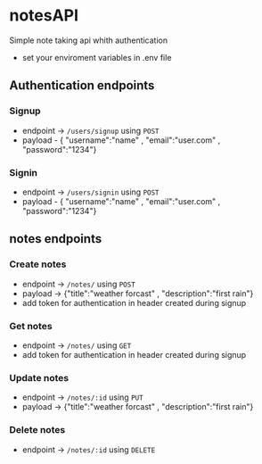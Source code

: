 # notesAPI

Simple note taking api whith authentication
* set your enviroment variables in .env file

## Authentication endpoints

### Signup
* endpoint -> `/users/signup` using `POST`
* payload  - { "username":"name" , "email":"user.com" , "password":"1234"}

### Signin
* endpoint -> `/users/signin` using `POST`
* payload   - { "username":"name" , "email":"user.com" , "password":"1234"}


## notes endpoints

### Create notes
* endpoint -> `/notes/` using `POST`
* payload -> {"title":"weather forcast" , "description":"first rain"}
* add token for authentication in header created during signup

### Get notes
* endpoint -> `/notes/` using `GET`
* add token for authentication in header created during signup

### Update notes
* endpoint -> `/notes/:id` using `PUT`
* payload -> {"title":"weather forcast" , "description":"first rain"}

### Delete notes
* endpoint -> `/notes/:id` using `DELETE`
